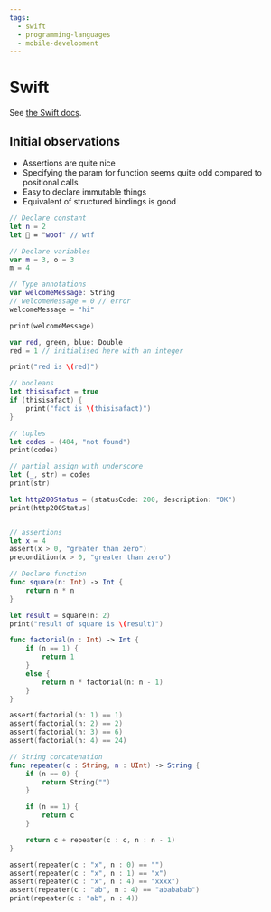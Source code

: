 ```yaml
---
tags:
  - swift
  - programming-languages
  - mobile-development
---
```


# Swift
See [the Swift docs](https://docs.swift.org/swift-book/LanguageGuide/TheBasics.html).

## Initial observations
- Assertions are quite nice
- Specifying the param for function seems quite odd compared to positional calls
- Easy to declare immutable things
- Equivalent of structured bindings is good

```swift
// Declare constant
let n = 2
let 🐶 = "woof" // wtf

// Declare variables
var m = 3, o = 3
m = 4

// Type annotations
var welcomeMessage: String
// welcomeMessage = 0 // error
welcomeMessage = "hi"

print(welcomeMessage)

var red, green, blue: Double
red = 1 // initialised here with an integer

print("red is \(red)")

// booleans
let thisisafact = true
if (thisisafact) {
    print("fact is \(thisisafact)")
}

// tuples
let codes = (404, "not found")
print(codes)

// partial assign with underscore
let (_, str) = codes
print(str)

let http200Status = (statusCode: 200, description: "OK")
print(http200Status)


// assertions
let x = 4
assert(x > 0, "greater than zero")
precondition(x > 0, "greater than zero")

// Declare function
func square(n: Int) -> Int {
    return n * n
}

let result = square(n: 2)
print("result of square is \(result)")

func factorial(n : Int) -> Int {
    if (n == 1) {
        return 1
    }
    else {
        return n * factorial(n: n - 1)
    }
}

assert(factorial(n: 1) == 1)
assert(factorial(n: 2) == 2)
assert(factorial(n: 3) == 6)
assert(factorial(n: 4) == 24)

// String concatenation
func repeater(c : String, n : UInt) -> String {
    if (n == 0) {
        return String("")
    }

    if (n == 1) {
        return c
    }

    return c + repeater(c : c, n : n - 1)
}

assert(repeater(c : "x", n : 0) == "")
assert(repeater(c : "x", n : 1) == "x")
assert(repeater(c : "x", n : 4) == "xxxx")
assert(repeater(c : "ab", n : 4) == "abababab")
print(repeater(c : "ab", n : 4))
```
